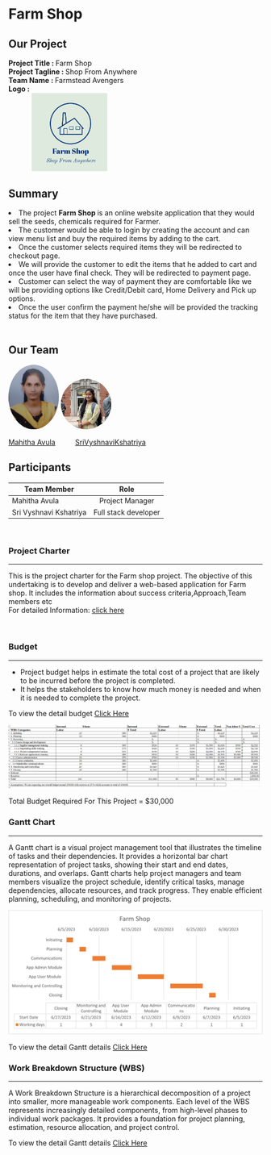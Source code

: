 
# Farm Shop


## Our Project
   <strong>Project Title   :   </strong> Farm Shop<br>
   <strong>Project Tagline :   </strong>Shop From Anywhere<br>
   <strong>Team Name       :   </strong>Farmstead Avengers<br>
   <strong>Logo            : <br>
    &nbsp;&nbsp;&nbsp;&nbsp;&nbsp;&nbsp;&nbsp;&nbsp; &nbsp;&nbsp;&nbsp;&nbsp;  <img class='img-circle' src="images/logo.PNG" alt="drawing" width=150px  style="border-radius:10px width=50px" />   </strong><br>

## Summary

<li>The project <span style="font-weight:bold"> Farm Shop </span> is an online website application that they would sell the seeds, chemicals required for Farmer.</li>
<li>The customer would be able to login by creating the account and can view menu list and buy the required items by adding to the cart. </li>
<li>Once the customer selects required items they will be redirected to checkout page.</li>
<li>We will provide the customer to edit the items that he added to cart and once the user have final check. They will be redirected to payment page.</li>
<li>Customer can select the way of payment they are comfortable like we will be providing options like Credit/Debit card, Home Delivery and Pick up options.</li>
<li>Once the user confirm the payment he/she will be provided the tracking status for the item that they have purchased.</li>


<br>

    
## Our Team

<img class='img-circle' src="images/MahithaAvula.jpeg" alt="drawing" width="100" style="border-radius:70%" />  <img class='img-circle' src="images/SriVyshnaviKshatriya.jpg" alt="drawing" width="100" style="border-radius:50%" /> &nbsp; 
              




  [Mahitha Avula](https://github.com/MahithaAvula25) &nbsp;&nbsp;&nbsp;&nbsp;&nbsp;&nbsp;&nbsp;&nbsp; [SriVyshnaviKshatriya](https://github.com/SriVyshnaviKshatriya)             &nbsp;&nbsp;&nbsp;&nbsp;     




 
## Participants
|     Team Member          | Role              | 
 -------------             | :-------------:   |
| Mahitha Avula            | Project Manager   | 
| Sri Vyshnavi Kshatriya   | Full stack developer    | 

<br>

### Project Charter
---

This is the project charter for the Farm shop project. The objective of this undertaking is to develop and deliver a web-based application for Farm shop.
It includes the  information about success criteria,Approach,Team members etc
<br>
For detailed Information: [click here](https://github.com/MahithaAvula25/ProjectBoard058B/blob/main/project%20charter.md)


<br>

### Budget
---
* Project budget helps in estimate the total cost of a project that are likely to be incurred before the project is completed.
* It helps the stakeholders to know how much money is needed and when it is needed to complete the project.

To view the detail budget  [Click Here](https://github.com/MahithaAvula25/ProjectBoard058B/tree/main/Budget)

<img src="images/budget.png" alt="drawing" width="900" style="border-radius:0%" /> 

Total Budget Required For This Project = $30,000
<br>


### Gantt Chart
---
A Gantt chart is a visual project management tool that illustrates the timeline of tasks and their dependencies. It provides a horizontal bar chart representation of project tasks, showing their start and end dates, durations, and overlaps. Gantt charts help project managers and team members visualize the project schedule, identify critical tasks, manage dependencies, allocate resources, and track progress. They enable efficient planning, scheduling, and monitoring of projects.

<img src=" WBS/Ganttchart.png" alt="drawing" width="900" style="border-radius:0%" /> 

To view the detail Gantt details  [Click Here](https://github.com/MahithaAvula25/ProjectBoard058B/tree/main/WBS)
<br>

### Work Breakdown Structure (WBS)
---
 A Work Breakdown Structure is a hierarchical decomposition of a project into smaller, more manageable work components. Each level of the WBS represents increasingly detailed components, from high-level phases to individual work packages. It provides a foundation for project planning, estimation, resource allocation, and project control.

To view the detail Gantt details  [Click Here](https://github.com/MahithaAvula25/ProjectBoard058B/tree/main/WBS)
